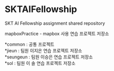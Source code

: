 # SKTAIFellowship
SKT AI Fellowship assignment shared repository

mapboxPractice - mapbox 사용 연습 프로젝트 저장소

  *common : 공통 프로젝트 \
  *jieun : 팀원 이지은 연습 프로젝트 저장소 \
  *seungeun : 팀원 이승은 연습 프로젝트 저장소 \
  *sol : 팀원 이 솔 연습 프로젝트 저장소 

